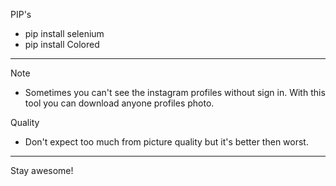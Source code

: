 PIP's

- pip install selenium
- pip install Colored

------------------------

Note

- Sometimes you can't see the instagram profiles without sign in. With this tool
you can download anyone profiles photo.

Quality

- Don't expect too much from picture quality but it's better then worst.

------------------------

Stay awesome!
